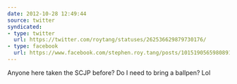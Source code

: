 ```yaml
---
date: 2012-10-28 12:49:44
source: twitter
syndicated:
- type: twitter
  url: https://twitter.com/roytang/statuses/262536629879730176/
- type: facebook
  url: https://www.facebook.com/stephen.roy.tang/posts/10151905659808912
---
```


Anyone here taken the SCJP before? Do I need to bring a ballpen? Lol